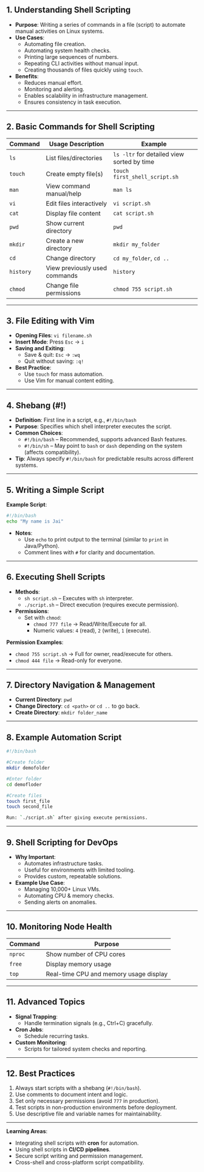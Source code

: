 
## **1. Understanding Shell Scripting**
- **Purpose**: Writing a series of commands in a file (script) to automate manual activities on Linux systems.
- **Use Cases**:
  - Automating file creation.
  - Automating system health checks.
  - Printing large sequences of numbers.
  - Repeating CLI activities without manual input.
  - Creating thousands of files quickly using `touch`.
- **Benefits**:
  - Reduces manual effort.
  - Monitoring and alerting.
  - Enables scalability in infrastructure management.
  - Ensures consistency in task execution.
---

## **2. Basic Commands for Shell Scripting**

| Command   | Usage Description             | Example                                    |
|-----------|-------------------------------|--------------------------------------------|
| `ls`      | List files/directories        | `ls -ltr` for detailed view sorted by time |
| `touch`   | Create empty file(s)          | `touch first_shell_script.sh`              |
| `man`     | View command manual/help      | `man ls`                                   |
| `vi`      | Edit files interactively      | `vi script.sh`                             |
| `cat`     | Display file content          | `cat script.sh`                            |
| `pwd`     | Show current directory        | `pwd`                                      |
| `mkdir`   | Create a new directory        | `mkdir my_folder`                          |
| `cd`      | Change directory              | `cd my_folder`, `cd ..`                    |
| `history` | View previously used commands | `history`                                  |
| `chmod`   | Change file permissions       | `chmod 755 script.sh`                      |

---

## **3. File Editing with Vim**
- **Opening Files**: `vi filename.sh`
- **Insert Mode**: Press `Esc` → `i`
- **Saving and Exiting**:
  - Save & quit: `Esc` → `:wq`
  - Quit without saving: `:q!`
- **Best Practice**:
  - Use `touch` for mass automation.
  - Use Vim for manual content editing.

---

## **4. Shebang (#!)**
- **Definition**: First line in a script, e.g., `#!/bin/bash`
- **Purpose**: Specifies which shell interpreter executes the script.
- **Common Choices**:
  - `#!/bin/bash` – Recommended, supports advanced Bash features.
  - `#!/bin/sh` – May point to `bash` or `dash` depending on the system (affects compatibility).
- **Tip**: Always specify `#!/bin/bash` for predictable results across different systems.

---

## **5. Writing a Simple Script**
**Example Script**:
```bash
#!/bin/bash
echo "My name is Jai"
```
- **Notes**:
  - Use `echo` to print output to the terminal (similar to `print` in Java/Python).
  - Comment lines with `#` for clarity and documentation.
---

## **6. Executing Shell Scripts**
- **Methods**:
  - `sh script.sh` – Executes with `sh` interpreter.
  - `./script.sh` – Direct execution (requires execute permission).
- **Permissions**:
  - Set with `chmod`:
    - `chmod 777 file` → Read/Write/Execute for all.
    - Numeric values: `4` (read), `2` (write), `1` (execute).

**Permission Examples**:
- `chmod 755 script.sh` → Full for owner, read/execute for others.
- `chmod 444 file` → Read-only for everyone.

---

## **7. Directory Navigation & Management**
- **Current Directory**: `pwd`
- **Change Directory**: `cd <path>` or `cd ..` to go back.
- **Create Directory**: `mkdir folder_name`

---

## **8. Example Automation Script**
```bash
#!/bin/bash

#Create folder
mkdir demofolder

#Enter folder
cd demofloder

#Create files
touch first_file
touch second_file

Run: `./script.sh` after giving execute permissions.
```
---

## **9. Shell Scripting for DevOps**
- **Why Important**:
  - Automates infrastructure tasks.
  - Useful for environments with limited tooling.
  - Provides custom, repeatable solutions.
- **Example Use Case**:  
  - Managing 10,000+ Linux VMs.
  - Automating CPU & memory checks.
  - Sending alerts on anomalies.

---

## **10. Monitoring Node Health**
| Command | Purpose                                |
|---------|----------------------------------------|
| `nproc` | Show number of CPU cores               |
| `free`  | Display memory usage                   |
| `top`   | Real-time CPU and memory usage display |

---

## **11. Advanced Topics**
- **Signal Trapping**:
  - Handle termination signals (e.g., Ctrl+C) gracefully.
- **Cron Jobs**:
  - Schedule recurring tasks.
- **Custom Monitoring**:
  - Scripts for tailored system checks and reporting.

---

## **12. Best Practices**
1. Always start scripts with a shebang (`#!/bin/bash`).
2. Use comments to document intent and logic.
3. Set only necessary permissions (avoid `777` in production).
4. Test scripts in non-production environments before deployment.
5. Use descriptive file and variable names for maintainability.

---

**Learning Areas**:
- Integrating shell scripts with **cron** for automation.
- Using shell scripts in **CI/CD pipelines**.
- Secure script writing and permission management.
- Cross-shell and cross-platform script compatibility.


